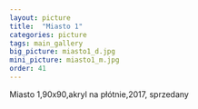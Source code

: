 ```yaml
---
layout: picture
title:  "Miasto 1"
categories: picture
tags: main_gallery
big_picture: miasto1_d.jpg
mini_picture: miasto1_m.jpg
order: 41
---
```

Miasto 1,90x90,akryl na płótnie,2017, sprzedany

